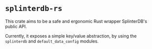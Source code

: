 # `splinterdb-rs`

This crate aims to be a safe and ergonomic Rust wrapper SplinterDB's public API.

Currently, it exposes a simple key/value abstraction, by using the `splinterdb` and
`default_data_config` modules.
